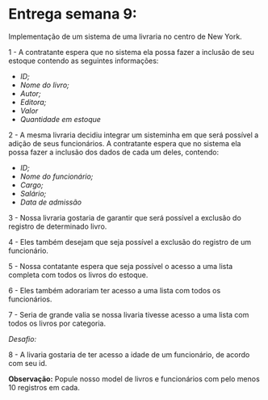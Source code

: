 # Entrega semana 9:

Implementação de um sistema de uma livraria no centro de New York.

1 - A contratante espera que no sistema ela possa fazer a inclusão de seu estoque contendo as seguintes informações:

* *ID;*
* *Nome do livro;*
* *Autor;*
* *Editora;*
* *Valor*
* *Quantidade em estoque*

2 - A mesma livraria decidiu integrar um sisteminha em que será possível a adição de seus funcionários. A contratante espera que no sistema ela possa fazer a inclusão dos dados de cada um deles, contendo:

* *ID;*
* *Nome do funcionário;*
* *Cargo;*
* *Salário;*
* *Data de admissão*

3 - Nossa livraria gostaria de garantir que será possível a exclusão do registro de determinado livro.

4 - Eles também desejam que seja possível a exclusão do registro de um funcionário.

5 - Nossa contatante espera que seja possível o acesso a uma lista completa com todos os livros do estoque.

6 - Eles também adorariam ter acesso a uma lista com todos os funcionários.

7 - Seria de grande valia se nossa livaria tivesse acesso a uma lista com todos os livros por categoria.

*Desafio:*

8 - A livaria gostaria de ter acesso a idade de um funcionário, de acordo com seu id.

**Observação:** Popule nosso model de livros e funcionários com pelo menos 10 registros em cada.